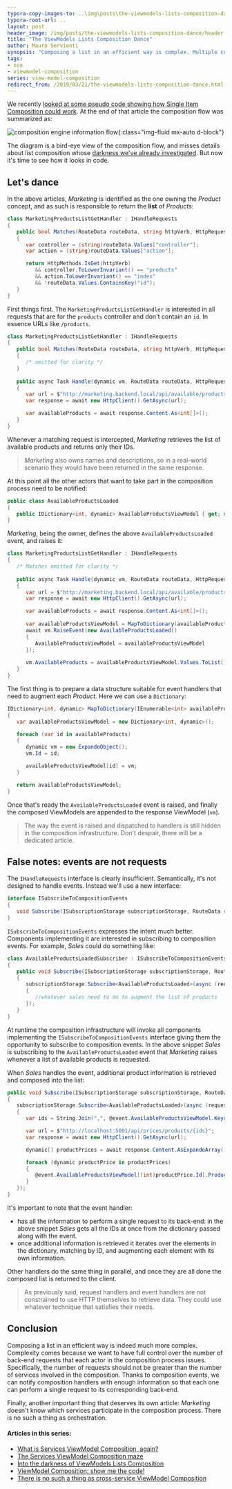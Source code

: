```yaml
---
typora-copy-images-to: ..\img\posts\the-viewmodels-lists-composition-dance
typora-root-url: ..
layout: post
header_image: /img/posts/the-viewmodels-lists-composition-dance/header.jpg
title: "The ViewModels Lists Composition Dance"
author: Mauro Servienti
synopsis: "Composing a list in an efficient way is complex. Multiple components need to interact with each other to produce the final result. It's not that different from a chorus, where each dancer performs the studied choreography so that the end result is an amazing ballet."
tags:
- soa
- viewmodel-composition
series: view-model-composition
redirect_from: /2019/03/21/the-viewmodels-lists-composition-dance.html
---
```


We recently [looked at some pseudo code showing how Single Item Composition could work](https://milestone.topics.it/2019/03/06/viewmodel-composition-show-me-the-code.html). At the end of that article the composition flow was summarized as:

![composition engine information flow](/img/posts/the-viewmodels-lists-composition-dance/1551868103502.png){:class="img-fluid mx-auto d-block"}

The diagram is a bird-eye view of the composition flow, and misses details about list composition whose [darkness we've already investigated](https://milestone.topics.it/2019/02/28/into-the-darkness-of-viewmodel-lists-composition.html). But now it's time to see how it looks in code.

## Let's dance

In the above articles, _Marketing_ is identified as the one owning the *Product* concept, and as such is responsible to return the **list** of *Products*:

```csharp
class MarketingProductsListGetHandler : IHandleRequests
{
   public bool Matches(RouteData routeData, string httpVerb, HttpRequest request)
   {
      var controller = (string)routeData.Values["controller"];
      var action = (string)routeData.Values["action"];

      return HttpMethods.IsGet(httpVerb)
         && controller.ToLowerInvariant() == "products"
         && action.ToLowerInvariant() == "index"
         && !routeData.Values.ContainsKey("id");
   }
}
```

First things first. The `MarketingProductsListGetHandler` is interested in all requests that are for the `products` controller and don't contain an `id`. In essence URLs like `/products`.

```csharp
class MarketingProductsListGetHandler : IHandleRequests
{
   public bool Matches(RouteData routeData, string httpVerb, HttpRequest request)
   {
      /* omitted for clarity */
   }
   
   public async Task Handle(dynamic vm, RouteData routeData, HttpRequest request)
   {
      var url = $"http://marketing.backend.local/api/available/products";
      var response = await new HttpClient().GetAsync(url);

      var availableProducts = await response.Content.As<int[]>();
   }
}
```

Whenever a matching request is intercepted, _Marketing_ retrieves the list of available products and returns only their IDs.

> _Marketing_ also owns names and descriptions, so in a real-world scenario they would have been returned in the same response.

At this point all the other actors that want to take part in the composition process need to be notified:

```csharp
public class AvailableProductsLoaded
{
   public IDictionary<int, dynamic> AvailableProductsViewModel { get; set; }
}
```

_Marketing_, being the owner, defines the above `AvailableProductsLoaded` event, and raises it:

```csharp
class MarketingProductsListGetHandler : IHandleRequests
{
   /* Matches omitted for clarity */
   
   public async Task Handle(dynamic vm, RouteData routeData, HttpRequest request)
   {
      var url = $"http://marketing.backend.local/api/available/products";
      var response = await new HttpClient().GetAsync(url);

      var availableProducts = await response.Content.As<int[]>();
      
      var availableProductsViewModel = MapToDictionary(availableProducts);
      await vm.RaiseEvent(new AvailableProductsLoaded()
      {
         AvailableProductsViewModel = availableProductsViewModel
      });
      
      vm.AvailableProducts = availableProductsViewModel.Values.ToList();
   }
}
```

The first thing is to prepare a data structure suitable for event handlers that need to augment each _Product_. Here we can use a `Dictionary`:

```csharp
IDictionary<int, dynamic> MapToDictionary(IEnumerable<int> availableProducts)
{
   var availableProductsViewModel = new Dictionary<int, dynamic>();

   foreach (var id in availableProducts)
   {
      dynamic vm = new ExpandoObject();
      vm.Id = id;

      availableProductsViewModel[id] = vm;
   }

   return availableProductsViewModel;
}
```

Once that's ready the `AvailableProductsLoaded` event is raised, and finally the composed ViewModels are appended to the response ViewModel (`vm`).

> The way the event is raised and dispatched to handlers is still hidden in the composition infrastructure. Don't despair, there will be a dedicated article.

## False notes: events are not requests

The `IHandleRequests` interface is clearly insufficient. Semantically, it's not designed to handle events. Instead we'll use a new interface:

```csharp
interface ISubscribeToCompositionEvents
{
   void Subscribe(ISubscriptionStorage subscriptionStorage, RouteData routeData, HttpRequest request);
}
```

`ISubscribeToCompositionEvents` expresses the intent much better. Components implementing it are interested in subscribing to composition events. For example, _Sales_ could do something like:

```csharp
class AvailableProductsLoadedSubscriber : ISubscribeToCompositionEvents
{
   public void Subscribe(ISubscriptionStorage subscriptionStorage, RouteData routeData, HttpRequest request)
   {
      subscriptionStorage.Subscribe<AvailableProductsLoaded>(async (requestId, pageViewModel, @event, rd, req) =>
      {
         //whatever sales need to do to augment the list of products
      });
   }
}
```

At runtime the composition infrastructure will invoke all components implementing the `ISubscribeToCompositionEvents` interface giving them the opportunity to subscribe to composition events. In the above snippet _Sales_ is subscribing to the `AvailableProductsLoaded` event that _Marketing_ raises whenever a list of available products is requested.

When _Sales_ handles the event, additional product information is retrieved and composed into the list:

```csharp
public void Subscribe(ISubscriptionStorage subscriptionStorage, RouteData routeData, HttpRequest request)
{
   subscriptionStorage.Subscribe<AvailableProductsLoaded>(async (requestId, pageViewModel, @event, rd, req) =>
   {
      var ids = String.Join(",", @event.AvailableProductsViewModel.Keys);

      var url = $"http://localhost:5001/api/prices/products/{ids}";
      var response = await new HttpClient().GetAsync(url);

      dynamic[] productPrices = await response.Content.AsExpandoArray();

      foreach (dynamic productPrice in productPrices)
      {
         @event.AvailableProductsViewModel[(int)productPrice.Id].ProductPrice = productPrice.Price;
      }
   });
}
```

It's important to note that the event handler:

- has all the information to perform a single request to its back-end: in the above snippet _Sales_ gets all the IDs at once from the dictionary passed along with the event.
- once additional information is retrieved it iterates over the elements in the dictionary, matching by ID, and augmenting each element with its own information.

Other handlers do the same thing in parallel, and once they are all done the composed list is returned to the client.

> As previously said, request handlers and event handlers are not constrained to use HTTP themselves to retrieve data. They could use whatever technique that satisfies their needs.

## Conclusion

Composing a list in an efficient way is indeed much more complex. Complexity comes because we want to have full control over the number of back-end requests that each actor in the composition process issues. Specifically, the number of requests should not be greater than the number of services involved in the composition. Thanks to composition events, we can notify composition handlers with enough information so that each one can perform a single request to its corresponding back-end.

Finally, another important thing that deserves its own article: _Marketing_ doesn't know which services participate in the composition process. There is no such a thing as orchestration.

#### Articles in this series:

- [What is Services ViewModel Composition, again?](https://milestone.topics.it/2019/02/06/what-is-services-viewmodel-composition-again.html)
- [The Services ViewModel Composition maze](https://milestone.topics.it/2019/02/20/viewmodel-composition-maze.html)
- [Into the darkness of ViewModels Lists Composition](https://milestone.topics.it/2019/02/28/into-the-darkness-of-viewmodel-lists-composition.html)
- [ViewModel Composition: show me the code!](https://milestone.topics.it/2019/03/06/viewmodel-composition-show-me-the-code.html)
- [There is no such a thing as cross-service ViewModel Composition](https://milestone.topics.it/2019/03/13/there-is-no-such-a-thing-as-cross-services-composition.html)
